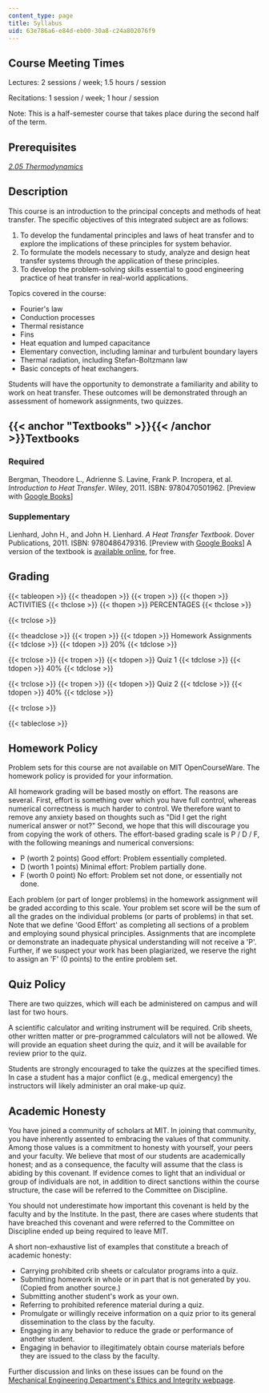 ```yaml
---
content_type: page
title: Syllabus
uid: 63e786a6-e84d-eb00-30a8-c24a802076f9
---
```


Course Meeting Times
--------------------

Lectures: 2 sessions / week; 1.5 hours / session

Recitations: 1 session / week; 1 hour / session

Note: This is a half-semester course that takes place during the second half of the term.

Prerequisites
-------------

[_2.05 Thermodynamics_](http://student.mit.edu/catalog/m2a.html#2.05)

Description
-----------

This course is an introduction to the principal concepts and methods of heat transfer. The specific objectives of this integrated subject are as follows:

1.  To develop the fundamental principles and laws of heat transfer and to explore the implications of these principles for system behavior.
2.  To formulate the models necessary to study, analyze and design heat transfer systems through the application of these principles.
3.  To develop the problem-solving skills essential to good engineering practice of heat transfer in real-world applications.

Topics covered in the course:

*   Fourier's law
*   Conduction processes
*   Thermal resistance
*   Fins
*   Heat equation and lumped capacitance
*   Elementary convection, including laminar and turbulent boundary layers
*   Thermal radiation, including Stefan-Boltzmann law
*   Basic concepts of heat exchangers.

Students will have the opportunity to demonstrate a familiarity and ability to work on heat transfer. These outcomes will be demonstrated through an assessment of homework assignments, two quizzes.

{{< anchor "Textbooks" >}}{{< /anchor >}}Textbooks
--------------------------------------------------

### Required

Bergman, Theodore L., Adrienne S. Lavine, Frank P. Incropera, et al. _Introduction to Heat Transfer_. Wiley, 2011. ISBN: 9780470501962. \[Preview with [Google Books](http://books.google.com/books?id=YBaNaLurTD4C&pg=PAfrontcover)\]

### Supplementary

Lienhard, John H., and John H. Lienhard. _A Heat Transfer Textbook_. Dover Publications, 2011. ISBN: 9780486479316. \[Preview with [Google Books](http://books.google.com/books?id=P8iV6IjNtI8C&pg=PAfrontcover)\] A version of the textbook is [available online](http://web.mit.edu/lienhard/www/ahtt.html), for free.

Grading
-------

{{< tableopen >}}
{{< theadopen >}}
{{< tropen >}}
{{< thopen >}}
ACTIVITIES
{{< thclose >}}
{{< thopen >}}
PERCENTAGES
{{< thclose >}}

{{< trclose >}}

{{< theadclose >}}
{{< tropen >}}
{{< tdopen >}}
Homework Assignments
{{< tdclose >}}
{{< tdopen >}}
20%
{{< tdclose >}}

{{< trclose >}}
{{< tropen >}}
{{< tdopen >}}
Quiz 1
{{< tdclose >}}
{{< tdopen >}}
40%
{{< tdclose >}}

{{< trclose >}}
{{< tropen >}}
{{< tdopen >}}
Quiz 2
{{< tdclose >}}
{{< tdopen >}}
40%
{{< tdclose >}}

{{< trclose >}}

{{< tableclose >}}

Homework Policy
---------------

Problem sets for this course are not available on MIT OpenCourseWare. The homework policy is provided for your information.

All homework grading will be based mostly on effort. The reasons are several. First, effort is something over which you have full control, whereas numerical correctness is much harder to control. We therefore want to remove any anxiety based on thoughts such as "Did I get the right numerical answer or not?" Second, we hope that this will discourage you from copying the work of others. The effort-based grading scale is P / D / F, with the following meanings and numerical conversions:

*   P (worth 2 points) Good effort: Problem essentially completed.
*   D (worth 1 points) Minimal effort: Problem partially done.
*   F (worth 0 point) No effort: Problem set not done, or essentially not done.

Each problem (or part of longer problems) in the homework assignment will be graded according to this scale. Your problem set score will be the sum of all the grades on the individual problems (or parts of problems) in that set. Note that we define 'Good Effort' as completing all sections of a problem and employing sound physical principles. Assignments that are incomplete or demonstrate an inadequate physical understanding will not receive a 'P'. Further, if we suspect your work has been plagiarized, we reserve the right to assign an 'F' (0 points) to the entire problem set.

Quiz Policy
-----------

There are two quizzes, which will each be administered on campus and will last for two hours.

A scientific calculator and writing instrument will be required. Crib sheets, other written matter or pre-programmed calculators will not be allowed. We will provide an equation sheet during the quiz, and it will be available for review prior to the quiz.

Students are strongly encouraged to take the quizzes at the specified times. In case a student has a major conflict (e.g., medical emergency) the instructors will likely administer an oral make-up quiz.

Academic Honesty
----------------

You have joined a community of scholars at MIT. In joining that community, you have inherently assented to embracing the values of that community. Among those values is a commitment to honesty with yourself, your peers and your faculty. We believe that most of our students are academically honest; and as a consequence, the faculty will assume that the class is abiding by this covenant. If evidence comes to light that an individual or group of individuals are not, in addition to direct sanctions within the course structure, the case will be referred to the Committee on Discipline.

You should not underestimate how important this covenant is held by the faculty and by the Institute. In the past, there are cases where students that have breached this covenant and were referred to the Committee on Discipline ended up being required to leave MIT.

A short non-exhaustive list of examples that constitute a breach of academic honesty:

*   Carrying prohibited crib sheets or calculator programs into a quiz.
*   Submitting homework in whole or in part that is not generated by you. (Copied from another source.)
*   Submitting another student's work as your own.
*   Referring to prohibited reference material during a quiz.
*   Promulgate or willingly receive information on a quiz prior to its general dissemination to the class by the faculty.
*   Engaging in any behavior to reduce the grade or performance of another student.
*   Engaging in behavior to illegitimately obtain course materials before they are issued to the class by the faculty.

Further discussion and links on these issues can be found on the [Mechanical Engineering Department's Ethics and Integrity webpage](http://meche.mit.edu/ethics).